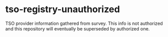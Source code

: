# tso-registry-unauthorized

TSO provider information gathered from survey. This info is not authorized and this repository will eventually be superseded by authorized one.
